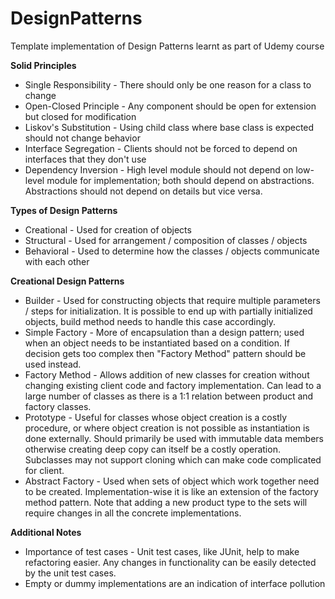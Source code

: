 # DesignPatterns
Template implementation of Design Patterns learnt as part of Udemy course

<b> Solid Principles </b>
<ul>
    <li> Single Responsibility - There should only be one reason for a class to change </li>
    <li> Open-Closed Principle - Any component should be open for extension but closed for modification </li>
    <li> Liskov's Substitution - Using child class where base class is expected should not change behavior </li>
    <li> Interface Segregation - Clients should not be forced to depend on interfaces that they don't use </li>
    <li> Dependency Inversion - High level module should not depend on low-level module for implementation; both should 
    depend on abstractions. Abstractions should not depend on details but vice versa. </li>
</ul>

<b> Types of Design Patterns </b>
<ul>
    <li> Creational - Used for creation of objects </li>
    <li> Structural - Used for arrangement / composition of classes / objects </li>
    <li> Behavioral - Used to determine how the classes / objects communicate with each other </li>
</ul>

<b> Creational Design Patterns </b>
<ul>
    <li> Builder - Used for constructing objects that require multiple parameters / steps for initialization. It is
    possible to end up with partially initialized objects, build method needs to handle this case accordingly. </li>
    <li> Simple Factory - More of encapsulation than a design pattern; used when an object needs to be instantiated
    based on a condition. If decision gets too complex then "Factory Method" pattern should be used instead. </li>
    <li> Factory Method - Allows addition of new classes for creation without changing existing client code and factory
    implementation. Can lead to a large number of classes as there is a 1:1 relation between product and factory
    classes. </li>
    <li> Prototype - Useful for classes whose object creation is a costly procedure, or where object creation is not 
    possible as instantiation is done externally. Should primarily be used with immutable data members otherwise
    creating deep copy can itself be a costly operation. Subclasses may not support cloning which can make code 
    complicated for client. </li>
    <li> Abstract Factory - Used when sets of object which work together need to be created. Implementation-wise it is
    like an extension of the factory method pattern. Note that adding a new product type to the sets will require
    changes in all the concrete implementations. </li>
</ul>

<b> Additional Notes </b>
<ul>
    <li> Importance of test cases - Unit test cases, like JUnit, help to make refactoring easier. Any changes in
    functionality can be easily detected by the unit test cases. </li>
    <li> Empty or dummy implementations are an indication of interface pollution </li>
</ul>
